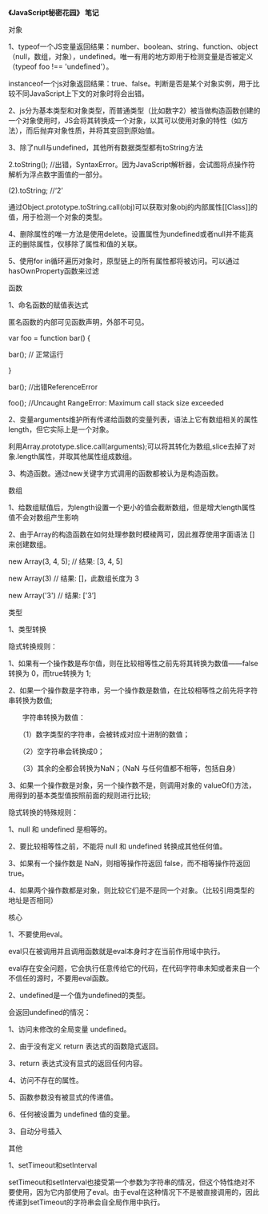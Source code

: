 
**《JavaScript秘密花园》 笔记**

对象


1、typeof一个JS变量返回结果：number、boolean、string、function、object（null，数组，对象），undefined。唯一有用的地方即用于检测变量是否被定义（typeof foo !== 'undefined'）。

 instanceof一个js对象返回结果：true、false。判断是否是某个对象实例，用于比较不同JavaScript上下文的对象时将会出错。

2、js分为基本类型和对象类型，而普通类型（比如数字2）被当做构造函数创建的一个对象使用时，JS会将其转换成一个对象，以其可以使用对象的特性（如方法），而后抛弃对象性质，并将其变回到原始值。

3、除了null与undefined，其他所有数据类型都有toString方法

  2.toString();  //出错，SyntaxError。因为JavaScript解析器，会试图将点操作符解析为浮点数字面值的一部分。

  (2).toString;  //‘2’

  通过Object.prototype.toString.call(obj)可以获取对象obj的内部属性\[\[Class\]\]的值，用于检测一个对象的类型。

4、删除属性的唯一方法是使用delete。设置属性为undefined或者null并不能真正的删除属性，仅移除了属性和值的关联。

5、使用for in循环遍历对象时，原型链上的所有属性都将被访问。可以通过hasOwnProperty函数来过滤

  

函数

1、命名函数的赋值表达式

 匿名函数的内部可见函数声明，外部不可见。

 var foo = function bar() {

 bar(); // 正常运行

 }

 bar();  //出错ReferenceError

  foo();  //Uncaught RangeError: Maximum call stack size exceeded

2、变量arguments维护所有传递给函数的变量列表，语法上它有数组相关的属性length，但它实际上是一个对象。

 利用Array.prototype.slice.call(arguments);可以将其转化为数组,slice去掉了对象.length属性，并取其他属性组成数组。

3、构造函数。通过new关键字方式调用的函数都被认为是构造函数。

  

数组

1、给数组赋值后，为length设置一个更小的值会截断数组，但是增大length属性值不会对数组产生影响

2、由于Array的构造函数在如何处理参数时模棱两可，因此推荐使用字面语法 \[\]来创建数组。

 new Array(3, 4, 5); // 结果: \[3, 4, 5\]

 new Array(3) // 结果: \[\]，此数组长度为 3

 new Array('3') // 结果: \['3’\]

  

类型

1、类型转换

 隐式转换规则：

  1、如果有一个操作数是布尔值，则在比较相等性之前先将其转换为数值——false 转换为 0，而true转换为 1;

  2、如果一个操作数是字符串，另一个操作数是数值，在比较相等性之前先将字符串转换为数值;

　　字符串转换为数值：

　　（1）数字类型的字符串，会被转成对应十进制的数值；

　　（2）空字符串会转换成0；

　　（3）其余的全都会转换为NaN；（NaN 与任何值都不相等，包括自身）

  3、如果一个操作数是对象，另一个操作数不是，则调用对象的 valueOf()方法，用得到的基本类型值按照前面的规则进行比较;

  隐式转换的特殊规则：

  1、null 和 undefined 是相等的。

  2、要比较相等性之前，不能将 null 和 undefined 转换成其他任何值。

  3、如果有一个操作数是 NaN，则相等操作符返回 false，而不相等操作符返回 true。

  4、如果两个操作数都是对象，则比较它们是不是同一个对象。（比较引用类型的地址是否相同）

  

核心

1、不要使用eval。

 eval只在被调用并且调用函数就是eval本身时才在当前作用域中执行。

  eval存在安全问题，它会执行任意传给它的代码，在代码字符串未知或者来自一个不信任的源时，不要用eval函数。

2、undefined是一个值为undefined的类型。

 会返回undefined的情况：

  1、访问未修改的全局变量 undefined。

  2、由于没有定义 return 表达式的函数隐式返回。

  3、return 表达式没有显式的返回任何内容。

  4、访问不存在的属性。

  5、函数参数没有被显式的传递值。

  6、任何被设置为 undefined 值的变量。

3、自动分号插入

  

其他

1、setTimeout和setInterval

setTimeout和setInterval也接受第一个参数为字符串的情况，但这个特性绝对不要使用，因为它内部使用了eval。由于eval在这种情况下不是被直接调用的，因此传递到setTimeout的字符串会自全局作用中执行。